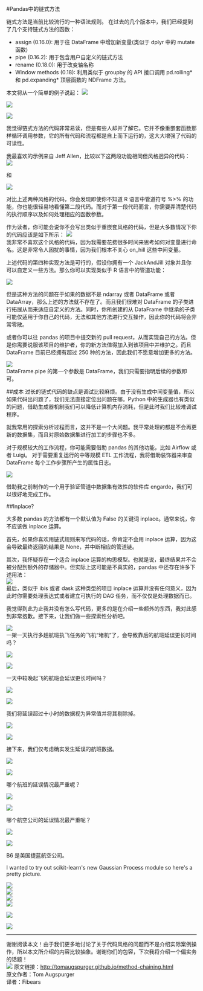 #Pandas中的链式方法

链式方法是当前比较流行的一种语法规则。
在过去的几个版本中，我们已经提到了几个支持链式方法的函数：

* assign (0.16.0): 用于往 DataFrame 中增加新变量(类似于 dplyr 中的 mutate 函数)
* pipe (0.16.2): 用于包含用户自定义的链式方法
* rename (0.18.0): 用于改变轴名称
* Window methods (0.18): 利用类似于 groupby 的 API 接口调用 pd.rolling* 和 pd.expanding* 顶层函数的 NDFrame 方法。

本文将从一个简单的例子说起：
![](http://static.datartisan.com/upload/attachment/2016/08/62NE9lTX.png)  

![](http://static.datartisan.com/upload/attachment/2016/08/mHJYIfdJ.png)  

![](http://static.datartisan.com/upload/attachment/2016/08/MnhisvHH.png) 

我觉得链式方法的代码非常易读，但是有些人却并了解它。它并不像重嵌套函数那样循环调用参数，它的所有代码和流程都是自上而下运行的，这大大增强了代码的可读性。

我最喜欢的示例来自 Jeff Allen，比较以下这两段功能相同但风格迥异的代码： 
![](http://static.datartisan.com/upload/attachment/2016/08/1JeYfoJZ.png)    

和 

![](http://static.datartisan.com/upload/attachment/2016/08/K9XfXbFk.png)  

对比上述两种风格的代码，你会发现即使你不知道 R 语言中管道符号 %>% 的功能，你也能很轻易地看懂第二段代码。而对于第一段代码而言，你需要弄清楚代码的执行顺序以及如何处理相应的函数参数。  

作为读者，你可能会说你不会写出类似于重嵌套风格的代码，但是大多数情况下你的代码应该是如下所示：
![](http://static.datartisan.com/upload/attachment/2016/08/EENi5CMV.png)  
我非常不喜欢这个风格的代码，因为我需要花费很多时间来思考如何对变量进行命名。这是非常令人困扰的事情，因为我们根本不关心 on_hill 这些中间变量。  

上述代码的第四种实现方法是可行的，假设你拥有一个 JackAndJill 对象并且你可以自定义一些方法。那么你可以实现类似于 R 语言中的管道功能： 

![](http://static.datartisan.com/upload/attachment/2016/08/aQHU0Ci4.png) 

但是这种方法的问题在于如果的数据不是 ndarray 或者 DataFrame 或者 DataArray，那么上述的方法就不存在了。而且我们很难对 DataFrame 的子类进行拓展从而来适应自定义的方法。同时，你所创建的从 DataFrame 中继承的子类可能仅适用于你自己的代码，无法和其他方法进行交互操作，因此你的代码将会非常零散。  

或者你可以往 pandas 的项目中提交新的 pull request，从而实现自己的方法。但是你需要说服该项目的维护者，你的新方法值得加入到该项目中并维护之。而且 DataFrame 目前已经拥有超过 250 种的方法，因此我们不愿意增加更多的方法。  

![](http://static.datartisan.com/upload/attachment/2016/08/jzce8ovx.png)   
DataFrame.pipe 的第一个参数是 DataFrame，我们只需要指明后续的参数即可。  

##成本
过长的链式代码的缺点是调试比较麻烦。由于没有生成中间变量值，所以如果代码出问题了，我们无法直接定位出问题在哪。Python 中的生成器也有类似的问题，借助生成器机制我们可以降低计算机内存消耗，但是此时我们比较难调试程序。  

就我常用的探索分析过程而言，这并不是一个大问题。我平常处理的都是不会再更新的数据集，而且对原始数据集进行加工的步骤也不多。  

对于规模较大的工作流程，你可能需要借助 pandas 的其他功能，比如 Airflow 或者 Luigi。
对于需要重复运行的中等规模 ETL 工作流程，我将借助装饰器来审查 DataFrame 每个工作步骤所产生的属性日志。

![](http://static.datartisan.com/upload/attachment/2016/08/jN3yAyqM.png)  

借助我之前制作的一个用于验证管道中数据集有效性的软件库 engarde，我们可以很好地完成工作。  

##Inplace?

大多数 pandas 的方法都有一个默认值为 False 的关键词 inplace。通常来说，你不应该做 inplace 运算。
  
首先，如果你喜欢用链式规则来写代码的话，你肯定不会用 inplace 运算，因为这会导致最终返回的结果是 None，并中断相应的管道链。 
 
其次，我怀疑存在一个适合 inplace 运算的构思模型。也就是说，最终结果并不会被分配到额外的存储器中。但实际上这可能是不真实的，pandas 中还存在许多下述用法：  
![](http://static.datartisan.com/upload/attachment/2016/08/Xt97mfJu.png)     
最后，类似于 ibis 或者 dask 这种类型的项目 inplace 运算并没有任何意义，因为此时你需要处理表达式或者建立可执行的 DAG 任务，而不仅仅是处理数据而已。  

我觉得到此为止我并没有怎么写代码，更多的是在介绍一些额外的东西，我对此感到非常抱歉。接下来，让我们做一些探索性分析吧。

![](http://static.datartisan.com/upload/attachment/2016/08/kns1C0xz.png)  
一架一天执行多趟航班执飞任务的飞机“堵机”了，会导致靠后的航班延误更长时间吗？ 

![](http://static.datartisan.com/upload/attachment/2016/08/KXFXomYO.png)   

![](http://static.datartisan.com/upload/attachment/2016/08/0hSGUu6n.png)   

一天中较晚起飞的航班会延误更长时间吗？  

![](http://static.datartisan.com/upload/attachment/2016/08/bwIJP1od.png)   

![](http://static.datartisan.com/upload/attachment/2016/08/x7H7hf99.png)    

我们将延误超过十小时的数据视为异常值并将其剔除掉。  

![](http://static.datartisan.com/upload/attachment/2016/08/0zbGZ9Tm.png)   

![](http://static.datartisan.com/upload/attachment/2016/08/tOgwrX7O.png)    

接下来，我们仅考虑确实发生延误的航班数据。  

![](http://static.datartisan.com/upload/attachment/2016/08/9RpkR9J9.png)   

![](http://static.datartisan.com/upload/attachment/2016/08/3iQoBaUd.png)   

哪个航班的延误情况最严重呢？  

![](http://static.datartisan.com/upload/attachment/2016/08/cnKz2FsV.png)   

![](http://static.datartisan.com/upload/attachment/2016/08/vLXAqKJC.png)    

哪个航空公司的延误情况最严重呢？

![](http://static.datartisan.com/upload/attachment/2016/08/s1gzv6ku.png)  

![](http://static.datartisan.com/upload/attachment/2016/08/omJKRG90.png)   

B6 是美国捷蓝航空公司。  

I wanted to try out scikit-learn's new Gaussian Process module so here's a pretty picture.

![](http://static.datartisan.com/upload/attachment/2016/08/5HIr5pl5.png)   
![](http://static.datartisan.com/upload/attachment/2016/08/W7a8M6S9.png)   
![](	http://static.datartisan.com/upload/attachment/2016/08/8SE5v3m1.png)   
![](http://static.datartisan.com/upload/attachment/2016/08/zFXRUxbS.png) 

![](http://static.datartisan.com/upload/attachment/2016/08/Cmg0rzOq.png)

![](http://static.datartisan.com/upload/attachment/2016/08/CrYuYUZ1.png) 
***
谢谢阅读本文！由于我们更多地讨论了关于代码风格的问题而不是介绍实际案例操作，所以本文所介绍的内容比较抽象。谢谢你们的包容，下次我将介绍一个偏实务的话题！  
![](http://static.datartisan.com/upload/attachment/2016/05/xKM5xlV4.png)
原文链接：http://tomaugspurger.github.io/method-chaining.html  
原文作者：Tom Augspurger  
译者：Fibears  















